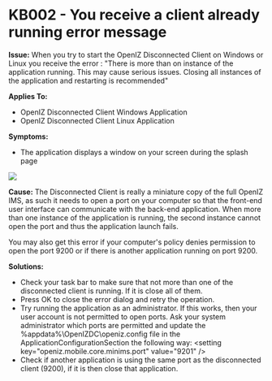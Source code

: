 # KB002 - You receive a client already running error message

**Issue:** When you try to start the OpenIZ Disconnected Client on Windows or Linux you receive the error : "There is more than on instance of the application running. This may cause serious issues. Closing all instances of the application and restarting is recommended"

**Applies To:**

* OpenIZ Disconnected Client Windows Application
* OpenIZ Disconnected Client Linux Application

**Symptoms:**

* The application displays a window on your screen during the splash page

![](https://raw.githubusercontent.com/santedb/dev-doc/master/.gitbook/assets/kb002-errordialog.png)

**Cause:** The Disconnected Client is really a miniature copy of the full OpenIZ IMS, as such it needs to open a port on your computer so that the front-end user interface can communicate with the back-end application. When more than one instance of the application is running, the second instance cannot open the port and thus the application launch fails.

You may also get this error if your computer's policy denies permission to open the port 9200 or if there is another application running on port 9200.

**Solutions:**

* Check your task bar to make sure that not more than one of the disconnected client is running. If it is close all of them.
* Press OK to close the error dialog and retry the operation.
* Try running the application as an administrator. If this works, then your user account is not permitted to open ports. Ask your system administrator which ports are permitted and update the %appdata%\OpenIZDC\openiz.config file in the ApplicationConfigurationSection the following way: &lt;setting key="openiz.mobile.core.minims.port" value="9201" /&gt;
* Check if another application is using the same port as the disconnected client \(9200\), if it is then close that application.

